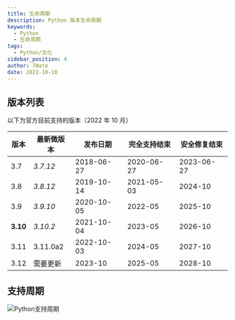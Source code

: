 ```yaml
---
title: 生命周期
description: Python 版本生命周期
keywords:
  - Python
  - 生命周期
tags:
  - Python/文化
sidebar_position: 4
author: 7Wate
date: 2022-10-18
---
```


## 版本列表

以下为官方目前支持的版本（2022 年 10 月）

| 版本     | 最新微版本 | 发布日期   | 完全支持结束 | 安全修复结束 |
| -------- | ---------- | ---------- | ------------ | ------------ |
| 3.7      | *3.7.12*   | 2018-06-27 | 2020-06-27   | 2023-06-27   |
| 3.8      | *3.8.12*   | 2019-10-14 | 2021-05-03   | 2024-10      |
| 3.9      | *3.9.10*   | 2020-10-05 | 2022-05      | 2025-10      |
| **3.10** | *3.10.2*   | 2021-10-04 | 2023-05      | 2026-10      |
| 3.11     | 3.11.0a2   | 2022-10-03 | 2024-05      | 2027-10      |
| 3.12     | 需要更新   | 2023-10    | 2025-05      | 2028-10      |

## 支持周期

![Python支持周期](https://static.7wate.com/img/2022/10/18/91a0dbb596e75.png)
